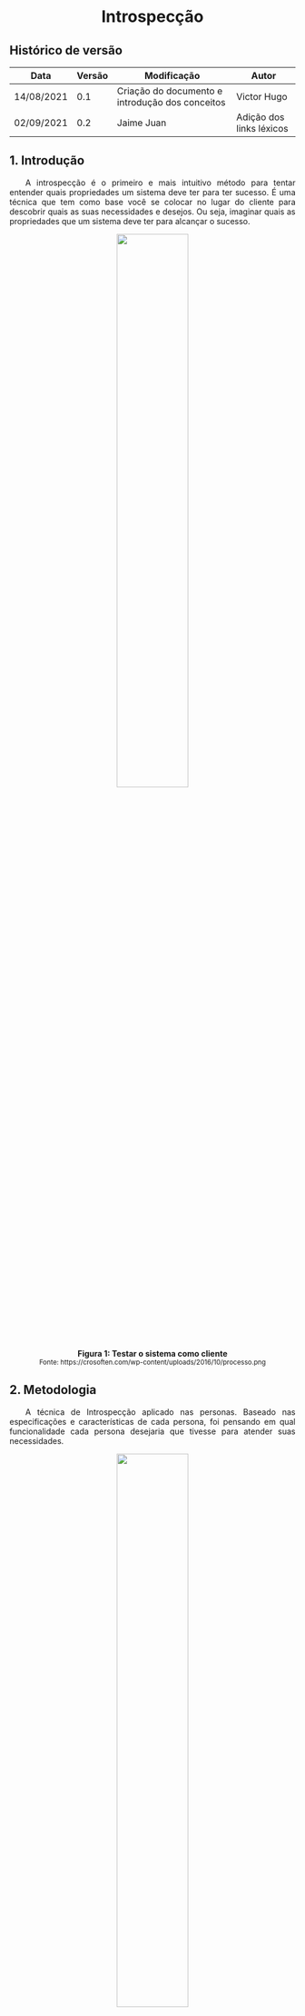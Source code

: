 # <center> Introspecção

## Histórico de versão
| Data | Versão | Modificação | Autor |
|--|--|--|--|
| 14/08/2021 | 0.1 | Criação do documento e introdução dos conceitos | Victor Hugo |
| 02/09/2021 | 0.2 | Jaime Juan | Adição dos links léxicos |

<div align="justify">

## 1. Introdução
&emsp;&emsp;A introspecção é o primeiro e mais intuitivo método para tentar entender quais propriedades um sistema deve ter para ter sucesso. É uma técnica que tem como base você se colocar no lugar do cliente para descobrir quais as suas necessidades e desejos. Ou seja, imaginar quais as propriedades que um sistema deve ter para alcançar o sucesso.

<p align='center'>
    <img src='images/introspeccao2.png' width=50% height=auto>
    <figcaption align='center'>
        <b>Figura 1: Testar o sistema como cliente</b>
        <br>
        <small>Fonte: https://crosoften.com/wp-content/uploads/2016/10/processo.png</small>
    </figcaption>
</p>

## 2. Metodologia
&emsp;&emsp;A técnica de Introspecção aplicado nas personas. Baseado nas especificações e características de cada persona, foi pensando em qual funcionalidade cada persona desejaria que tivesse para atender suas necessidades.

<p align='center'>
    <img src='images/introspeccao3.jpg' width=50% height=auto>
    <figcaption align='center'>
        <b>Figura 2: Diferentes tipo de persona</b>
        <br>
        <small>Fonte: https://digitalpixel.com.br/voce-ja-sabe-o-que-e-uma-persona/</small>
    </figcaption>
</p>

## 3. Objetivo
&emsp;&emsp; Manter a qualidade do software ao conseguir que a maioria dos requisitos definidos como prioritários (e consequentemente os sucessores) estejam em um estado funcional e satisfatório partindo do feedback vindo de diferentes personas possívei. É importante para concretização de tal objetivo seguir a atualização deste documento com os relatos mais recentes.

<p align='center'>
    <img src='images/introspeccao4.jpg' width=50% height=auto>
    <figcaption align='center'>
        <b>Figura 3: Focar no objetivo</b>
        <br>
        <small>Fonte: https://image.freepik.com/vetores-gratis/conceito-de-vetor-de-configuracao-de-objetivo_1325-737.jpg</small>
    </figcaption>
</p>

## 4. Personas
- Victor Hugo

## 5. Resultado

|ID | Persona | Requisito | Tipo de Requisito |
|:-:|:-|:-|:-|
| 1 | Victor Hugo | Listar [hemocentro](./modelagem/lexico?id=hemocentro) | Funcional |
| 2 | Victor Hugo | Detalhar dados do [hemocentro](./modelagem/lexico?id=hemocentro)  | Funcional |
| 3 | Victor Hugo | Traçar rota | Funcional |
| 4 | Victor Hugo | Apresentar Geolocalização dos [hemocentros](./modelagem/lexico?id=hemocentro) | Funcional |
| 5 | Victor Hugo | Divulgar campanhas publicitárias | Funcional |
| 6 | Victor Hugo | [Compartilhar campanha](./modelagem/lexico?id=compartilhar-campanha-de-doação) via rede social | Funcional |
| 7 | Victor Hugo | Regras para [doação de sangue](./modelagem/lexico?id=doação-de-sangue) | Funcional |
| 8 | Victor Hugo | Espaço do doador de sangue | Funcional |
| 9 | Victor Hugo | Compartilhar localização | Não funcional |
| 10 | Victor Hugo | Histórico de doações (próprias) | Funcional |
| 11 | Victor Hugo | Avaliar [hemocentro](./modelagem/lexico?id=hemocentro) | Funcional |
| 12 | Victor Hugo | [Agendar doação](./modelagem/lexico?id=agendar-doações) de sangue | Não Funcional |
| 13 | Victor Hugo | Apresentar avisos e alertas | Funcional |
| 14 | Victor Hugo | Convidar um amigo a doar sangue | Funcional |


## 6. Referências

- SOMMERVILLE. Ian. 2011. Engenharia de Software.
- Software Requeriments Engineering. Disponível em: https://web.uettaxila.edu.pk/CMS/SP2013/seSREbs/notes%5CSRE%20Lec_%204.pdf Acesso em: 26 fev. 2021.
- https://github.com/Requisitos-de-Software/2020.2-CarteiraDigitalTransito/blob/main/docs/elicitacao/introspeccao.md

</div> 
